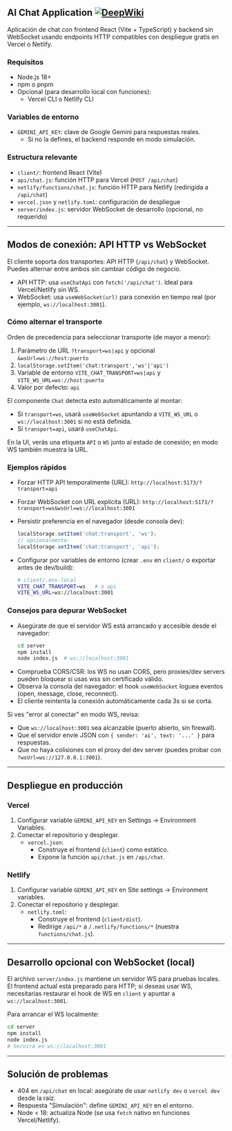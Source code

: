 ## AI Chat Application [![DeepWiki](https://deepwiki.com/badge.svg)](https://deepwiki.com/ZLostTK/AI-Chat-Application)

Aplicación de chat con frontend React (Vite + TypeScript) y backend sin WebSocket usando endpoints HTTP compatibles con despliegue gratis en Vercel o Netlify.

### Requisitos
- Node.js 18+
- npm o pnpm
- Opcional (para desarrollo local con funciones):
  - Vercel CLI o Netlify CLI

### Variables de entorno
- `GEMINI_API_KEY`: clave de Google Gemini para respuestas reales.
  - Si no la defines, el backend responde en modo simulación.

### Estructura relevante
- `client/`: frontend React (Vite)
- `api/chat.js`: función HTTP para Vercel (`POST /api/chat`)
- `netlify/functions/chat.js`: función HTTP para Netlify (redirigida a `/api/chat`)
- `vercel.json` y `netlify.toml`: configuración de despliegue
- `server/index.js`: servidor WebSocket de desarrollo (opcional, no requerido)

---

## Modos de conexión: API HTTP vs WebSocket

El cliente soporta dos transportes: API HTTP (`/api/chat`) y WebSocket. Puedes alternar entre ambos sin cambiar código de negocio.

- API HTTP: usa `useChatApi` con `fetch('/api/chat')`. Ideal para Vercel/Netlify sin WS.
- WebSocket: usa `useWebSocket(url)` para conexión en tiempo real (por ejemplo, `ws://localhost:3001`).

### Cómo alternar el transporte

Orden de precedencia para seleccionar transporte (de mayor a menor):
1. Parámetro de URL `?transport=ws|api` y opcional `&wsUrl=ws://host:puerto`
2. `localStorage.setItem('chat:transport','ws'|'api')`
3. Variable de entorno `VITE_CHAT_TRANSPORT=ws|api` y `VITE_WS_URL=ws://host:puerto`
4. Valor por defecto: `api`

El componente `Chat` detecta esto automáticamente al montar:

- Si `transport=ws`, usará `useWebSocket` apuntando a `VITE_WS_URL` o `ws://localhost:3001` si no está definida.
- Si `transport=api`, usará `useChatApi`.

En la UI, verás una etiqueta `API` o `WS` junto al estado de conexión; en modo WS también muestra la URL.

### Ejemplos rápidos

- Forzar HTTP API temporalmente (URL):
  `http://localhost:5173/?transport=api`

- Forzar WebSocket con URL explícita (URL):
  `http://localhost:5173/?transport=ws&wsUrl=ws://localhost:3001`

- Persistir preferencia en el navegador (desde consola dev):
  ```js
  localStorage.setItem('chat:transport', 'ws');
  // opcionalmente:
  localStorage.setItem('chat:transport', 'api');
  ```

- Configurar por variables de entorno (crear `.env` en `client/` o exportar antes de dev/build):
  ```bash
  # client/.env.local
  VITE_CHAT_TRANSPORT=ws   # o api
  VITE_WS_URL=ws://localhost:3001
  ```

### Consejos para depurar WebSocket

- Asegúrate de que el servidor WS está arrancado y accesible desde el navegador:
  ```bash
  cd server
  npm install
  node index.js  # ws://localhost:3001
  ```
- Comprueba CORS/CSR: los WS no usan CORS, pero proxies/dev servers pueden bloquear si usas wss sin certificado válido.
- Observa la consola del navegador: el hook `useWebSocket` loguea eventos (open, message, close, reconnect).
- El cliente reintenta la conexión automáticamente cada 3s si se corta.

Si ves "error al conectar" en modo WS, revisa:
- Que `ws://localhost:3001` sea alcanzable (puerto abierto, sin firewall).
- Que el servidor envíe JSON con `{ sender: 'ai', text: '...' }` para respuestas.
- Que no haya colisiones con el proxy del dev server (puedes probar con `?wsUrl=ws://127.0.0.1:3001`).

---

## Despliegue en producción

### Vercel
1) Configurar variable `GEMINI_API_KEY` en Settings → Environment Variables.
2) Conectar el repositorio y desplegar.
   - `vercel.json`:
     - Construye el frontend (`client`) como estático.
     - Expone la función `api/chat.js` en `/api/chat`.

### Netlify
1) Configurar variable `GEMINI_API_KEY` en Site settings → Environment variables.
2) Conectar el repositorio y desplegar.
   - `netlify.toml`:
     - Construye el frontend (`client/dist`).
     - Redirige `/api/*` a `/.netlify/functions/*` (nuestra `functions/chat.js`).

---

## Desarrollo opcional con WebSocket (local)
El archivo `server/index.js` mantiene un servidor WS para pruebas locales. El frontend actual está preparado para HTTP; si deseas usar WS, necesitarías restaurar el hook de WS en `client` y apuntar a `ws://localhost:3001`.

Para arrancar el WS localmente:
```bash
cd server
npm install
node index.js
# Servirá en ws://localhost:3001
```

---

## Solución de problemas
- 404 en `/api/chat` en local: asegúrate de usar `netlify dev` o `vercel dev` desde la raíz.
- Respuesta "Simulación": define `GEMINI_API_KEY` en el entorno.
- Node < 18: actualiza Node (se usa `fetch` nativo en funciones Vercel/Netlify).
